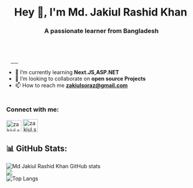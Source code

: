 <h1 align="center">Hey 👋, I'm Md. Jakiul Rashid Khan</h1>
<h3 align="center">
 A passionate learner from Bangladesh
</h3>
<img
 align="right" 
 alt="Coding" width="400" 
 src="https://images.chesscomfiles.com/uploads/v1/images_users/tiny_mce/Welsh-Corgi/phpGP6bAI.gif"
>
<p align="left">
 <img 
  src="https://komarev.com/ghpvc/?username=MdJakiulRashidKhan&label=Profile%20views&color=brightgreen&style=flat" 
  alt="MdJakiulRashidKhan" 
 /> 
</p>

<p align="left"> 
 <a href="https://twitter.com/" target="blank">
  <img src="https://img.shields.io/twitter/follow/?logo=twitter&style=for-the-badge" alt="" />
 </a> 
</p>

- 🌱 I’m currently learning **Next.JS,ASP.NET**
- 👯 I’m looking to collaborate on **open source Projects**
- 📫 How to reach me **zakiulsoraz@gmail.com**



<h1 align="center"></h1>

<h3 align="left">Connect with me:</h3>
<p align="left">
<a href="https://fb.com/zakiul.soraz.2/" target="blank"><img align="center" src="https://raw.githubusercontent.com/rahuldkjain/github-profile-readme-generator/master/src/images/icons/Social/facebook.svg" alt="zakiul.soraz.2" height="30" width="40" /></a>
<a href="https://www.linkedin.com/in/md-jakiul-rashid-khan-899562147/" target="blank"><img align="center" src="https://freepngimg.com/thumb/categories/1371.png" alt="zakiul.soraz.2" height="35" width="40" /></a>
</p>




## 📊 GitHub Stats:
![Md Jakiul Rashid Khan GitHub stats](https://github-readme-stats.vercel.app/api?username=MdJakiulRashidKhan&show_icons=true&theme=tokyonight)<br/>
![](https://github-readme-streak-stats.herokuapp.com/?user=MdJakiulRashidKhan&theme=default&hide_border=false&theme=tokyonight)<br/>
![Top Langs](https://github-readme-stats.vercel.app/api/top-langs/?username=MdJakiulRashidKhan&layout=compact&theme=tokyonight)
